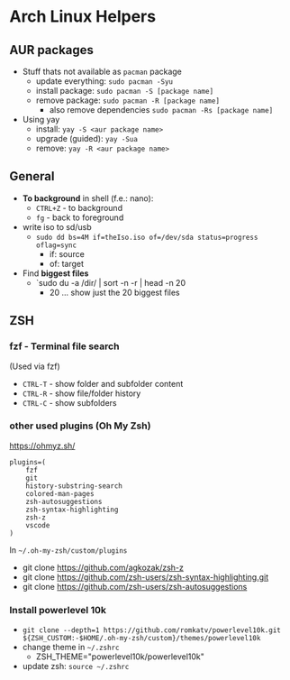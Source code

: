 # Arch Linux Helpers

## AUR packages

* Stuff thats not available as `pacman` package 
  * update everything: `sudo pacman -Syu`
  * install package: `sudo pacman -S [package name]`
  * remove package: `sudo pacman -R [package name]`
    * also remove dependencies `sudo pacman -Rs [package name]`
* Using yay
  * install: `yay -S <aur package name>`
  * upgrade (guided): `yay -Sua`
  * remove: `yay -R <aur package name>`

## General

* **To background** in shell (f.e.: nano):
  * `CTRL+Z` - to background
  * `fg` - back to foreground
* write iso to sd/usb
  * `sudo dd bs=4M if=theIso.iso of=/dev/sda status=progress oflag=sync`
    * if: source
    * of: target
* Find **biggest files**
  * `sudo du -a /dir/ | sort -n -r | head -n 20
    * 20 ... show just the 20 biggest files
## ZSH

### fzf - Terminal file search
(Used via fzf)

* `CTRL-T` - show folder and subfolder content
* `CTRL-R` - show file/folder history
* `CTRL-C` - show subfolders

### other used plugins (Oh My Zsh)
https://ohmyz.sh/
```
plugins=(
    fzf
    git
    history-substring-search
    colored-man-pages
    zsh-autosuggestions
    zsh-syntax-highlighting
    zsh-z
    vscode
)
```
In `~/.oh-my-zsh/custom/plugins`
* git clone https://github.com/agkozak/zsh-z
* git clone https://github.com/zsh-users/zsh-syntax-highlighting.git
* git clone https://github.com/zsh-users/zsh-autosuggestions

### Install powerlevel 10k

* `git clone --depth=1 https://github.com/romkatv/powerlevel10k.git ${ZSH_CUSTOM:-$HOME/.oh-my-zsh/custom}/themes/powerlevel10k`
* change theme in `~/.zshrc`
  * ZSH_THEME="powerlevel10k/powerlevel10k"
* update zsh: `source ~/.zshrc`
